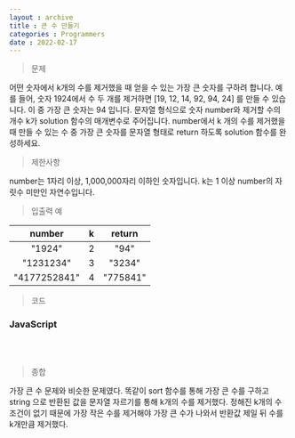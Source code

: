 ```yaml
---
layout : archive
title : 큰 수 만들기
categories : Programmers
date : 2022-02-17
---
```

> 문제<br>

어떤 숫자에서 k개의 수를 제거했을 때 얻을 수 있는 가장 큰 숫자를 구하려 합니다.
예를 들어, 숫자 1924에서 수 두 개를 제거하면 [19, 12, 14, 92, 94, 24] 를 만들 수 있습니다. 이 중 가장 큰 숫자는 94 입니다.
문자열 형식으로 숫자 number와 제거할 수의 개수 k가 solution 함수의 매개변수로 주어집니다.
number에서 k 개의 수를 제거했을 때 만들 수 있는 수 중 가장 큰 숫자를 문자열 형태로 return 하도록 solution 함수를 완성하세요.

> 제한사항<br>

number는 1자리 이상, 1,000,000자리 이하인 숫자입니다.
k는 1 이상 number의 자릿수 미만인 자연수입니다.

> 입출력 예<br>

|number|k|return|
|:--:|:--:|:--:|
|"1924"|2|"94"|
|"1231234"|3|"3234"|
|"4177252841"|4|"775841"|

> 코드
### JavaScript

<script src="https://gist.github.com/kwontaehoon/e065796ccdb6146711915f4833731f83.js"></script><br>

<br>

> 종합<br>

가장 큰 수 문제와 비슷한 문제였다. 똑같이 sort 함수를 통해 가장 큰 수를 구하고 string 으로 반환된 값을 문자열 자르기를 통해 k개의 수를 제거했다. 정해진 k개의 수 조건이 없기 때문에 가장 작은 수를 제거해야 가장 큰 수가 나와서 반환값 제일 뒤 수를 k개만큼 제거했다.

